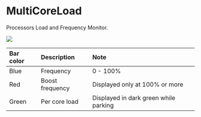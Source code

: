 # MultiCoreLoad
Processors Load and Frequency Monitor.

![](https://github.com/snow280x/MultiCoreLoad/blob/master/MultiCoreLoad/MultiCoreLoad.ico)

| Bar color | Description | Note |
|:--|:--|:--|
| Blue | Frequency | 0 - 100% |
| Red | Boost frequency | Displayed only at 100% or more |
| Green | Per core load | Displayed in dark green while parking |
